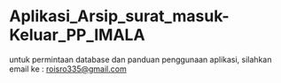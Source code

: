 # Aplikasi_Arsip_surat_masuk-Keluar_PP_IMALA

untuk permintaan database dan panduan penggunaan aplikasi, silahkan email ke : roisro335@gmail.com
